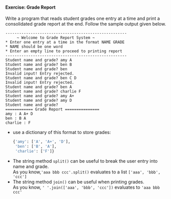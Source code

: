 #### Exercise: Grade Report

Write a program that reads student grades one entry at a time and print a consolidated grade report at the end. Follow the sample output given below.

```
-----------------------------------------------------
     ~ Welcome to Grade Report System ~
* Enter one entry at a time in the format NAME GRADE
* NAME should be one word
* Enter an empty line to proceed to printing report
-----------------------------------------------------
Student name and grade? amy A
Student name and grade? ben B
Student name and grade? ben 
Invalid input! Entry rejected.
Student name and grade? ben C D
Invalid input! Entry rejected.
Student name and grade? ben A
Student name and grade? charlie F
Student name and grade? amy A+
Student name and grade? amy D
Student name and grade? 
============ Grade Report ===============
amy : A A+ D
ben : B A
charlie : F
```

<panel type="seamless" header="%%:bulb: Python hints%%">

* use a dictionary of this format to store grades:
  ```python
  {'amy': ['A', 'A+', 'D'],
   'ben': ['B', 'A'],
   'charlie': ['F']}
  ```
* The string method `split()` can be useful to break the user entry into name and grade.<br>
  As you know,`'aaa bbb ccc'.split()` evaluates to a list `['aaa', 'bbb', 'ccc']`
* The string method `join()` can be useful when printing grades.<br>
  As you know, `' '.join(['aaa', 'bbb', 'ccc'])` evaluates to `'aaa bbb ccc'`

</panel>